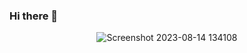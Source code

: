 ### Hi there 👋

<div align="center">
<img alt="Screenshot 2023-08-14 134108" src="https://cdn.discordapp.com/attachments/1071307727848095905/1154802132948619414/WhatsApp_Image_2023-09-22_at_19.50.51.jpg">
</div>

<!--
**SendouD/SendouD** is a ✨ _special_ ✨ repository because its `README.md` (this file) appears on your GitHub profile.

Here are some ideas to get you started:

- 🔭 I’m currently working on ...
- 🌱 I’m currently learning ...
- 👯 I’m looking to collaborate on ...
- 🤔 I’m looking for help with ...
- 💬 Ask me about ...
- 📫 How to reach me: ...
- 😄 Pronouns: ...
- ⚡ Fun fact: ...
-->
